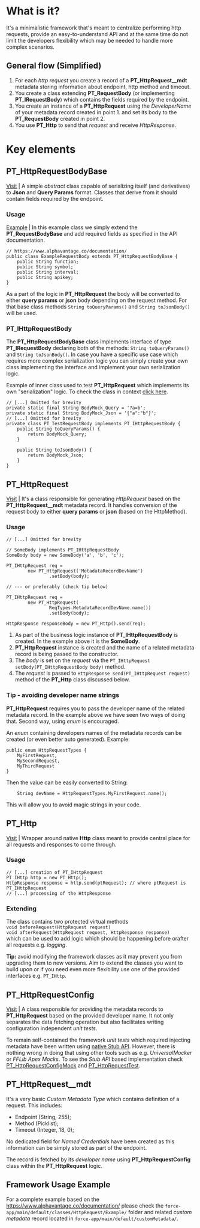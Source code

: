 # What is it?
It's a minimalistic framework that's meant to centralize performing http requests, 
provide an easy-to-understand API and at the same time do not limit the developers
flexibility which may be needed to handle more complex scenarios. 

## General flow (Simplified)
1. For each *http request* you create a record of a **PT_HttpRequest__mdt** metadata
storing information about endpoint, http method and timeout. 
2. You create a class extending **PT_RequestBody** (or implementing **PT_IRequestBody**) 
which contains the fields required by the endpoint.
3. You create an instance of a **PT_HttpRequest** using the *DeveloperName* of your
metadata record created in point 1. and set its body to the **PT_RequestBody** created 
in point 2.
4. You use **PT_Http** to send that *request* and receive *HttpResponse*.

# Key elements 
## PT_HttpRequestBodyBase 
[Visit](force-app/main/default/classes/HttpRequest/PT_HttpRequestBodyBase.cls) | A simple
*abstract* class capable of serializing itself (and derivatives) to **Json** and **Query 
Params** format. Classes that derive from it should contain fields required by the endpoint.

### Usage
[Example](force-app/main/default/classes/HttpRequest/Example/ExampleRequestBody.cls) | In this
example class we simply extend the **PT_RequestBodyBase** and add required fields as specified 
in the API documentation.

```Apex
// https://www.alphavantage.co/documentation/
public class ExampleRequestBody extends PT_HttpRequestBodyBase {
    public String function;
    public String symbol;
    public String interval;
    public String apikey;
}
```
As a part of the logic in **PT_HttpRequest** the body will be converted to either **query params**
or **json** body depending on the request method. For that base class methods `String toQueryParams()` 
and `String toJsonBody()` will be used. 

### PT_IHttpRequestBody
The **PT_HttpRequestBodyBase** class implements interface of type **PT_IRequestBody** declaring both 
of the methods: `String toQueryParams()` and `String toJsonBody()`. In case you have a specific use case 
which requires more complex serialization logic you can simply create your own class implementing the 
interface and implement your own serialization logic. 

Example of inner class used to test **PT_HttpRequest** which implements its own "serialization" logic. 
To check the class in context [click here](force-app/main/default/classes/HttpRequest/Test/PT_HttpRequestTest.cls).

```Apex
// [...] Omitted for brevity
private static final String BodyMock_Query = '?a=b';
private static final String BodyMock_Json = '{"a":"b"}';
// [...] Omitted for brevity
private class PT_TestRequestBody implements PT_IHttpRequestBody {
    public String toQueryParams() {
        return BodyMock_Query;
    }

    public String toJsonBody() {
        return BodyMock_Json;
    }
}
```

## PT_HttpRequest
[Visit](force-app/main/default/classes/HttpRequest/PT_HttpRequest.cls) | It's a class responsible for generating
*HttpRequest* based on the **PT_HttpRequest__mdt** metadata record. It handles conversion of the request body to 
either **query params** or **json** (based on the HttpMethod). 

### Usage
```Apex
// [...] Omitted for brevity

// SomeBody implements PT_IHttpRequestBody
SomeBody body = new SomeBody('a', 'b', 'c');

PT_IHttpRequest req =
        new PT_HttpRequest('MetadataRecordDevName')
                .setBody(body);

// --- or preferably (check tip below)

PT_IHttpRequest req =
        new PT_HttpRequest(
                ReqTypes.MetadataRecordDevName.name())
                .setBody(body);

HttpResponse responseBody = new PT_Http().send(req);
```

1. As part of the business logic instance of **PT_IHttpRequestBody** is created. In the example above it is
the **SomeBody**.  
2. **PT_HttpRequest** instance is created and the name of a related metadata record is being 
passed to the constructor. 
3. The *body* is set on the *request* via the `PT_IHttpRequest setBody(PT_IHttpRequestBody body)` method. 
4. The *request* is passed to `HttpResponse send(PT_IHttpRequest request)` method of the **PT_Http** class
discussed below. 

### Tip - avoiding developer name strings
**PT_HttpRequest** requires you to pass the developer name of the related metadata record. In the example above
we have seen two ways of doing that. Second way, using *enum* is encouraged. 

An *enum* containing developers names of the metadata records can be created (or even better auto generated).
Example: 

```Apex
public enum HttpRequestTypes {
    MyFirstRequest,
    MySecondRequest,
    MyThirdRequest
}
```

Then the value can be easily converted to String:
```Apex
    String devName = HttpRequestTypes.MyFirstRequest.name();
```

This will allow you to avoid magic strings in your code.

## PT_Http
[Visit](force-app/main/default/classes/HttpRequest/PT_Http.cls) | Wrapper around native **Http** class meant 
to provide central place for all requests and responses to come through.

### Usage
```Apex
// [...] creation of PT_IHttpRequest
PT_IHttp http = new PT_Http();
HttpResponse response = http.send(ptRequest); // where ptRequest is PT_IHttpRequest
// [...] processing of the HttpResponse
```

### Extending
The class contains two protected virtual methods  
`void beforeRequest(HttpRequest request)`  
`void afterRequest(HttpRequest request, HttpResponse response)`  
which can be used to add logic which should be happening before orafter all requests 
e.g. *logging*.

**Tip:** avoid modifying the framework classes as it may prevent you from upgrading them
to new versions. Aim to extend the classes you want to build upon or if you need even more
flexibility use one of the provided interfaces e.g. `PT_IHttp`.

## PT_HttpRequestConfig
[Visit](force-app/main/default/classes/HttpRequest/PT_HttpRequestConfig.cls) | A class
responsible for providing the metadata records to **PT_HttpRequest** based on the
provided developer name. It not only separates the data fetching operation but also
facilitates writing configuration independent *unit tests*. 

To remain self-contained the framework *unit tests* which required injecting metadata
have been written using 
[native Stub API](https://developer.salesforce.com/docs/atlas.en-us.apexcode.meta/apexcode/apex_testing_stub_api.htm).
However, there is nothing wrong in doing that using other tools such as e.g. *UniversalMocker* 
or *FFLib Apex Mocks*. To see the *Stub API* based implementation check 
[PT_HttpRequestConfigMock](force-app/main/default/classes/HttpRequest/Test/PT_HttpRequestConfigMock.cls) and
[PT_HttpRequestTest](force-app/main/default/classes/HttpRequest/Test/PT_HttpRequestTest.cls).

## PT_HttpRequest__mdt
It's a very basic *Custom Metadata Type* which contains definition of a request. This includes:
- Endpoint (String, 255);
- Method (Picklist);
- Timeout (Integer, 18, 0);

No dedicated field for *Named Credentials* have been created as this information can be simply 
stored as part of the endpoint. 

The record is fetched by its *developer name* using **PT_HttpRequestConfig** class within the 
**PT_HttpRequest** logic.

## Framework Usage Example
For a complete example based on the https://www.alphavantage.co/documentation/ please check the
`force-app/main/default/classes/HttpRequest/Example/` folder and related *custom metadata* record 
located in `force-app/main/default/customMetadata/`.
